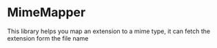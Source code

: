 MimeMapper
==========

This library helps you map an extension to a mime type, it can fetch the extension form the file name


